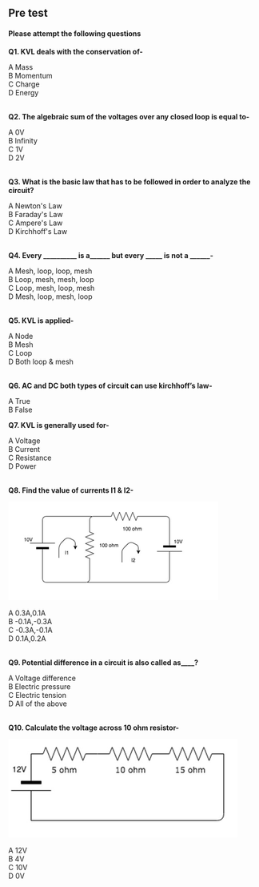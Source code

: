 ## Pre test
#### Please attempt the following questions

<b>Q1. KVL deals with the conservation of-</b><br>

A   Mass<br>
B   Momentum<br>
C   Charge<br>
D   Energy<br><br>

<b>Q2. The algebraic sum of the voltages over any closed loop is equal to-</b><br>

A   0V <br>
B   Infinity<br>
C   1V<br>
D   2V<br><br>

<b>Q3. What is the basic law that has to be followed in order to analyze the circuit?</b><br>

A    Newton's Law<br>
B  Faraday's Law<br>
C   Ampere's Law<br>
D  Kirchhoff's Law<br><br>

<b>Q4. Every __________ is a______ but every _____ is not a ______-</b><br>

A  Mesh, loop, loop, mesh<br>
B  Loop, mesh, mesh, loop<br>
C   Loop, mesh, loop, mesh<br>
D   Mesh, loop, mesh, loop<br><br>

<b>Q5. KVL is applied-</b><br>

A  Node<br>
B  Mesh<br>
C   Loop<br>
D  Both loop & mesh<br><br>

<b>Q6. AC and DC both types of circuit can use kirchhoff’s law-</b>

A   True<br>
B   False <br>

<b>Q7. KVL is generally used for-</b><br>

A  Voltage<br>
B  Current<br>
C  Resistance<br>
D  Power<br><br>

<b>Q8.  Find the value of currents I1 & I2-</b><br>

![](images/v1.png)

A  0.3A,0.1A<br>
B  -0.1A,-0.3A<br>
C  -0.3A,-0.1A<br>
D  0.1A,0.2A<br><br>

<b>Q9. Potential difference in a circuit is also called as____?</b> <br>

A  Voltage difference <br>
B Electric pressure <br>
C  Electric tension <br>
D All of the above <br><br>

<b>Q10. Calculate the voltage across 10 ohm resistor-</b><br>

![](images/v2.png)

A  12V<br>
B   4V<br>
C  10V<br>
D   0V<br><br>
